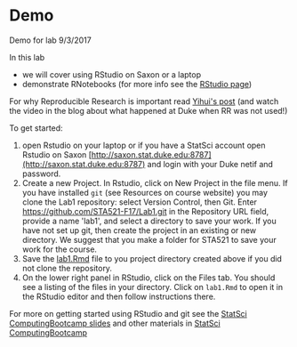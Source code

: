 
# Demo
Demo for lab 9/3/2017

In this lab 

* we will cover using RStudio on Saxon or a laptop
* demonstrate RNotebooks  (for more info see the [RStudio page](http://rmarkdown.rstudio.com/r_notebooks.html#version_control))


For why Reproducible Research is important read [Yihui's post](https://yihui.name/en/2012/06/enjoyable-reproducible-research/)  (and watch the video in the blog about what happened at Duke when RR was not used!)


To get started:  
   1) open Rstudio on your laptop or if you have a StatSci account open Rstudio on Saxon  [http://saxon.stat.duke.edu:8787](http://saxon.stat.duke.edu:8787) and login with your Duke netif and password.
   2) Create a new Project.  In Rstudio, click on New Project in the file menu.
         If you have installed `git` (see Resources on course website) you may clone the Lab1 repository: select Version Control, then Git. Enter https://github.com/STA521-F17/Lab1.git in the  Repository URL field, provide a name 'lab1', and select a directory to save your work.   If you have not set up git, then create the project in an existing or new directory.  We suggest that you make a folder for STA521 to save your work for the course.
  3) Save the [lab1.Rmd](https://raw.githubusercontent.com/STA521-F17/Lab1/master/lab1.Rmd) file to you project directory created above if you did not clone the repository.
  4) On the lower right panel in RStudio, click on the Files tab. You should see a listing of the files in your directory. Click on `lab1.Rmd` to open it in the RStudio editor and then follow instructions there.  
  
  For more on getting started using RStudio and git see the [StatSci ComputingBootcamp slides](https://github.com/DukeStatSci/ComputingBootcamp2017/blob/master/slides/computing_bootcamp_2017.Rmd) and other materials in  [StatSci ComputingBootcamp](https://github.com/DukeStatSci/ComputingBootcamp2017/)